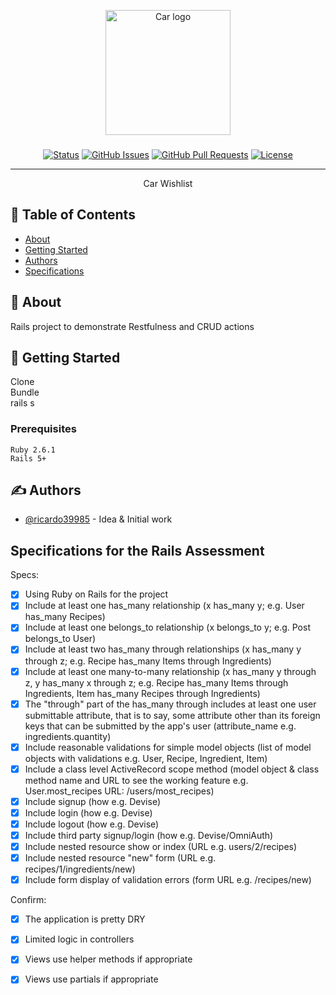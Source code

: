<p align="center">
  <a href="https://github.com/ricardo39985/rails-project-wishlist#about" rel="noopener">
 <img width=200px height=200px src="https://www.freepnglogos.com/uploads/cleveland-auto-show-car-logo-png-25.png" alt="Car logo"></a>
</p>

<h3 align="center"></h3>

<div align="center">

[![Status](https://img.shields.io/badge/status-active-success.svg)]()
[![GitHub Issues](https://img.shields.io/github/issues/kylelobo/The-Documentation-Compendium.svg)](https://github.com/ricardo39985)
[![GitHub Pull Requests](https://img.shields.io/github/issues-pr/kylelobo/The-Documentation-Compendium.svg)](https://github.com/ricardo39985)
[![License](https://img.shields.io/badge/license-MIT-blue.svg)](/LICENSE)

</div>

---

<p align="center"> Car Wishlist
    <br> 
</p>

## 📝 Table of Contents

- [About](#about)
- [Getting Started](#getting_started)
- [Authors](#authors)
- [Specifications](#requirements)

## 🧐 About <a name = "about"></a>

Rails project to demonstrate Restfulness and CRUD actions

## 🏁 Getting Started <a name = "getting_started"></a>

Clone  
Bundle  
rails s  

### Prerequisites
```
Ruby 2.6.1  
Rails 5+  
```

## ✍️ Authors <a name = "authors"></a>

- [@ricardo39985](https://github.com/ricardo39985) - Idea & Initial work



## Specifications for the Rails Assessment <a name = "requirements"></a>

Specs:
- [x] Using Ruby on Rails for the project
- [X] Include at least one has_many relationship (x has_many y; e.g. User has_many Recipes) 
- [X] Include at least one belongs_to relationship (x belongs_to y; e.g. Post belongs_to User)
- [X] Include at least two has_many through relationships (x has_many y through z; e.g. Recipe has_many Items through Ingredients)
- [X] Include at least one many-to-many relationship (x has_many y through z, y has_many x through z; e.g. Recipe has_many Items through Ingredients, Item has_many Recipes through Ingredients)
- [X] The "through" part of the has_many through includes at least one user submittable attribute, that is to say, some attribute other than its foreign keys that can be submitted by the app's user (attribute_name e.g. ingredients.quantity)
- [X] Include reasonable validations for simple model objects (list of model objects with validations e.g. User, Recipe, Ingredient, Item)
- [X] Include a class level ActiveRecord scope method (model object & class method name and URL to see the working feature e.g. User.most_recipes URL: /users/most_recipes)
- [X] Include signup (how e.g. Devise)
- [X] Include login (how e.g. Devise)
- [X] Include logout (how e.g. Devise)
- [X] Include third party signup/login (how e.g. Devise/OmniAuth)
- [X] Include nested resource show or index (URL e.g. users/2/recipes)
- [X] Include nested resource "new" form (URL e.g. recipes/1/ingredients/new)
- [X] Include form display of validation errors (form URL e.g. /recipes/new)

Confirm:
- [X] The application is pretty DRY
- [X] Limited logic in controllers
- [X] Views use helper methods if appropriate
- [X] Views use partials if appropriate

